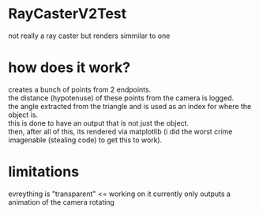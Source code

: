 # RayCasterV2Test
not really a ray caster but renders simmilar to one 

# how does it work?
creates a bunch of points from 2 endpoints.     
the distance (hypotenuse) of these points from the camera is logged.     
the angle extracted from the triangle and is used as an index for where the object is.     
this is done to have an output that is not just the object.     
then, after all of this, its rendered via matplotlib (i did the worst crime imagenable (stealing code) to get this to work).      

# limitations
evreything is "transparent"    <= working on it
currently only outputs a animation of the camera rotating
